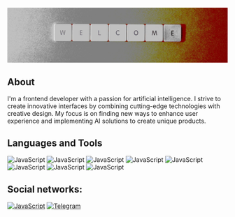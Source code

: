 ![Header](https://github.com/SergeiMikhailichenko/SergeiMikhailichenko/blob/main/assets/header.jpeg)

## About
I'm a frontend developer with a passion for artificial intelligence. I strive to create innovative interfaces by combining cutting-edge technologies with creative design. My focus is on finding new ways to enhance user experience and implementing AI solutions to create unique products.

## Languages and Tools
![JavaScript](https://img.shields.io/badge/-JavaScript-black?style=for-the-badge&logo=javascript)
![JavaScript](https://img.shields.io/badge/-node.js-black?style=for-the-badge&logo=node.js)
![JavaScript](https://img.shields.io/badge/-React-black?style=for-the-badge&logo=react)
![JavaScript](https://img.shields.io/badge/-html-black?style=for-the-badge&logo=html5)
![JavaScript](https://img.shields.io/badge/-css-black?style=for-the-badge&logo=css3)
![JavaScript](https://img.shields.io/badge/-mongodb-black?style=for-the-badge&logo=mongodb)
![JavaScript](https://img.shields.io/badge/-git-black?style=for-the-badge&logo=github)
![JavaScript](https://img.shields.io/badge/-json-black?style=for-the-badge&logo=json)

## Social networks:
[![JavaScript](https://img.shields.io/badge/-Linkedin-090909?style=for-the-badge&logo=linkedin&logoColor=0C68C3)](https://www.linkedin.com/in/s-mikhailichenko)
[![Telegram](https://img.shields.io/badge/-Telegram-090909?style=for-the-badge&logo=telegram&)](https://t.me/SergeiMikhailichenko)